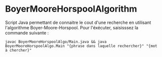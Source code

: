 # BoyerMooreHorspoolAlgorithm


Script Java permettant de connaitre le cout d'une recherche en utilisant l'algorithme Boyer-Moore-Horspool. Pour l'éxécuter, saisisssez la commande suivante :
~~~
javac BoyerMooreHorspoolAlgo/Main.java && java BoyerMooreHorspoolAlgo.Main "{phrase dans laquelle rechercher}" "{mot à chercher}"
~~~